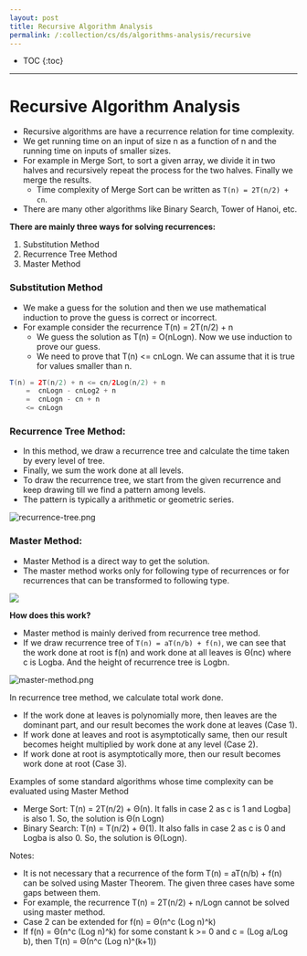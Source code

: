 ```yaml
---
layout: post
title: Recursive Algorithm Analysis
permalink: /:collection/cs/ds/algorithms-analysis/recursive
---
```


- TOC
{:toc}

<hr>

# Recursive Algorithm Analysis
- Recursive algorithms are have a recurrence relation for time complexity. 
- We get running time on an input of size n as a function of n and the running time on inputs of smaller sizes. 
- For example in Merge Sort, to sort a given array, we divide it in two halves and recursively repeat the process for the two halves. Finally we merge the results.
  - Time complexity of Merge Sort can be written as `T(n) = 2T(n/2) + cn`.
- There are many other algorithms like Binary Search, Tower of Hanoi, etc.

**There are mainly three ways for solving recurrences:**
1. Substitution Method
2. Recurrence Tree Method
3. Master Method

### Substitution Method
- We make a guess for the solution and then we use mathematical induction to prove the guess is correct or incorrect.
- For example consider the recurrence T(n) = 2T(n/2) + n
  - We guess the solution as T(n) = O(nLogn). Now we use induction to prove our guess.
  - We need to prove that T(n) <= cnLogn. We can assume that it is true for values smaller than n.

```java
T(n) = 2T(n/2) + n <= cn/2Log(n/2) + n
    =  cnLogn - cnLog2 + n
    =  cnLogn - cn + n
    <= cnLogn
```

### Recurrence Tree Method: 
- In this method, we draw a recurrence tree and calculate the time taken by every level of tree.
- Finally, we sum the work done at all levels.
- To draw the recurrence tree, we start from the given recurrence and keep drawing till we find a pattern among levels.
- The pattern is typically a arithmetic or geometric series.

![recurrence-tree.png]({{site.cdn}}/dsa/algorithms/analysis/recurrence-tree.png)

### Master Method:
- Master Method is a direct way to get the solution.
- The master method works only for following type of recurrences or for recurrences that can be transformed to following type.

![]({{site.cdn}}/dsa/algorithms/analysis/master-theorem.png)

**How does this work?**
- Master method is mainly derived from recurrence tree method.
- If we draw recurrence tree of `T(n) = aT(n/b) + f(n)`, we can see that the work done at root is f(n) and work done at all leaves is Θ(nc) where c is Logba. And the height of recurrence tree is Logbn.

![master-method.png]({{site.cdn}}/dsa/algorithms/analysis/master-method.png)

In recurrence tree method, we calculate total work done.
- If the work done at leaves is polynomially more, then leaves are the dominant part, and our result becomes the work done at leaves (Case 1).
- If work done at leaves and root is asymptotically same, then our result becomes height multiplied by work done at any level (Case 2).
- If work done at root is asymptotically more, then our result becomes work done at root (Case 3).

Examples of some standard algorithms whose time complexity can be evaluated using Master Method 
- Merge Sort: T(n) = 2T(n/2) + Θ(n). It falls in case 2 as c is 1 and Logba] is also 1. So, the solution is Θ(n Logn)
- Binary Search: T(n) = T(n/2) + Θ(1). It also falls in case 2 as c is 0 and Logba is also 0. So, the solution is Θ(Logn).

Notes:
- It is not necessary that a recurrence of the form T(n) = aT(n/b) + f(n) can be solved using Master Theorem. The given three cases have some gaps between them. 
- For example, the recurrence T(n) = 2T(n/2) + n/Logn cannot be solved using master method.
- Case 2 can be extended for f(n) = Θ(n^c (Log n)^k)
- If f(n) = Θ(n^c (Log n)^k) for some constant k >= 0 and c = (Log a/Log b), then T(n) = Θ(n^c (Log n)^(k+1))


